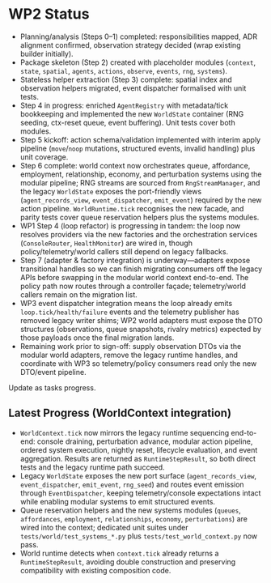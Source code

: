 # WP2 Status

- Planning/analysis (Steps 0–1) completed: responsibilities mapped, ADR alignment confirmed, observation strategy decided (wrap existing builder initially).
- Package skeleton (Step 2) created with placeholder modules (`context`, `state`, `spatial`, `agents`, `actions`, `observe`, `events`, `rng`, `systems`).
- Stateless helper extraction (Step 3) complete: spatial index and observation helpers migrated, event dispatcher formalised with unit tests.
- Step 4 in progress: enriched `AgentRegistry` with metadata/tick bookkeeping and implemented the new `WorldState` container (RNG seeding, ctx-reset queue, event buffering). Unit tests cover both modules.
- Step 5 kickoff: action schema/validation implemented with interim apply pipeline (`move`/`noop` mutations, structured events, invalid handling) plus unit coverage.
- Step 6 complete: world context now orchestrates queue, affordance, employment, relationship, economy, and perturbation systems using the modular pipeline; RNG streams are sourced from `RngStreamManager`, and the legacy `WorldState` exposes the port-friendly views (`agent_records_view`, `event_dispatcher`, `emit_event`) required by the new action pipeline. `WorldRuntime.tick` recognises the new facade, and parity tests cover queue reservation helpers plus the systems modules.
- WP1 Step 4 (loop refactor) is progressing in tandem: the loop now resolves providers via the new factories and the orchestration services (`ConsoleRouter`, `HealthMonitor`) are wired in, though policy/telemetry/world callers still depend on legacy fallbacks.
- Step 7 (adapter & factory integration) is underway—adapters expose transitional handles so we can finish migrating consumers off the legacy APIs before swapping in the modular world context end-to-end. The policy path now routes through a controller façade; telemetry/world callers remain on the migration list.
- WP3 event dispatcher integration means the loop already emits `loop.tick/health/failure` events and the telemetry publisher has removed legacy writer shims; WP2 world adapters must expose the DTO structures (observations, queue snapshots, rivalry metrics) expected by those payloads once the final migration lands.
- Remaining work prior to sign-off: supply observation DTOs via the modular world adapters, remove the legacy runtime handles, and coordinate with WP3 so telemetry/policy consumers read only the new DTO/event pipeline.

Update as tasks progress.

## Latest Progress (WorldContext integration)
- `WorldContext.tick` now mirrors the legacy runtime sequencing end-to-end: console draining, perturbation advance, modular action pipeline, ordered system execution, nightly reset, lifecycle evaluation, and event aggregation. Results are returned as `RuntimeStepResult`, so both direct tests and the legacy runtime path succeed.
- Legacy `WorldState` exposes the new port surface (`agent_records_view`, `event_dispatcher`, `emit_event`, `rng_seed`) and routes event emission through `EventDispatcher`, keeping telemetry/console expectations intact while enabling modular systems to emit structured events.
- Queue reservation helpers and the new systems modules (`queues`, `affordances`, `employment`, `relationships`, `economy`, `perturbations`) are wired into the context; dedicated unit suites under `tests/world/test_systems_*.py` plus `tests/test_world_context.py` now pass.
- World runtime detects when `context.tick` already returns a `RuntimeStepResult`, avoiding double construction and preserving compatibility with existing composition code.
